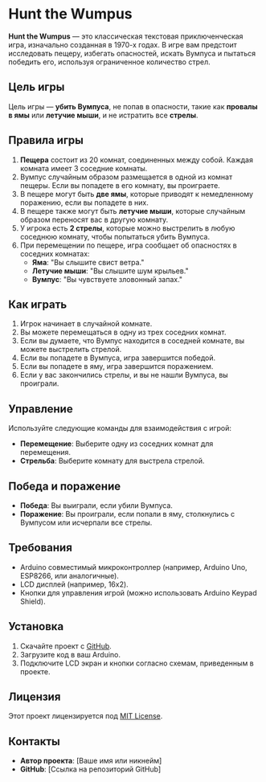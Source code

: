 # Hunt the Wumpus

**Hunt the Wumpus** — это классическая текстовая приключенческая игра, изначально созданная в 1970-х годах. В игре вам предстоит исследовать пещеру, избегать опасностей, искать Вумпуса и пытаться победить его, используя ограниченное количество стрел.

## Цель игры

Цель игры — **убить Вумпуса**, не попав в опасности, такие как **провалы в ямы** или **летучие мыши**, и не истратить все **стрелы**.

## Правила игры

1. **Пещера** состоит из 20 комнат, соединенных между собой. Каждая комната имеет 3 соседние комнаты.
2. Вумпус случайным образом размещается в одной из комнат пещеры. Если вы попадете в его комнату, вы проиграете.
3. В пещере могут быть **две ямы**, которые приводят к немедленному поражению, если вы попадете в них.
4. В пещере также могут быть **летучие мыши**, которые случайным образом переносят вас в другую комнату.
5. У игрока есть **2 стрелы**, которые можно выстрелить в любую соседнюю комнату, чтобы попытаться убить Вумпуса.
6. При перемещении по пещере, игра сообщает об опасностях в соседних комнатах:
   - **Яма**: "Вы слышите свист ветра."
   - **Летучие мыши**: "Вы слышите шум крыльев."
   - **Вумпус**: "Вы чувствуете зловонный запах."

## Как играть

1. Игрок начинает в случайной комнате.
2. Вы можете перемещаться в одну из трех соседних комнат.
3. Если вы думаете, что Вумпус находится в соседней комнате, вы можете выстрелить стрелой.
4. Если вы попадете в Вумпуса, игра завершится победой.
5. Если вы попадете в яму, игра завершится поражением.
6. Если у вас закончились стрелы, и вы не нашли Вумпуса, вы проиграли.

## Управление

Используйте следующие команды для взаимодействия с игрой:
- **Перемещение**: Выберите одну из соседних комнат для перемещения.
- **Стрельба**: Выберите комнату для выстрела стрелой.

## Победа и поражение

- **Победа**: Вы выиграли, если убили Вумпуса.
- **Поражение**: Вы проиграли, если попали в яму, столкнулись с Вумпусом или исчерпали все стрелы.

## Требования

- Arduino совместимый микроконтроллер (например, Arduino Uno, ESP8266, или аналогичные).
- LCD дисплей (например, 16x2).
- Кнопки для управления игрой (можно использовать Arduino Keypad Shield).
  
## Установка

1. Скачайте проект с [GitHub]((https://github.com/AIDevelopersMonster/arduino-lcd-keypad-shield-games/tree/master/sketches/HuntTheWumpus)).
2. Загрузите код в ваш Arduino.
3. Подключите LCD экран и кнопки согласно схемам, приведенным в проекте.

## Лицензия

Этот проект лицензируется под [MIT License](LICENSE).

## Контакты

- **Автор проекта**: [Ваше имя или никнейм]
- **GitHub**: [Ссылка на репозиторий GitHub]

